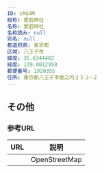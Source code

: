 ```yaml
---
ID: cRG4M
総称: 愛宕神社
名称: 愛宕神社
名称読み: null
別名: null
都道府県: 東京都
区域: 八王子市
緯度: 35.6344482
経度: 139.4012958
郵便番号: 1920355
住所: 東京都八王子市堀之内２５３−２
---
```


## その他

### 参考URL

| URL | 説明          |
| --- | ------------- |
|     | OpenStreetMap |
